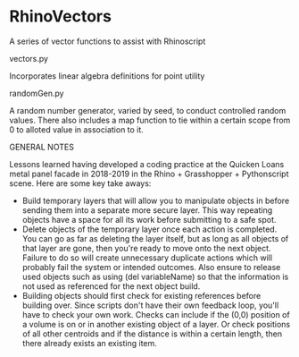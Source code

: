 # RhinoVectors
A series of vector functions to assist with Rhinoscript



vectors.py

Incorporates linear algebra definitions for point utility

randomGen.py

A random number generator, varied by seed, to conduct controlled
random values.
There also includes a map function to tie within a certain scope
from 0 to alloted value in association to it.

GENERAL NOTES

Lessons learned having developed a coding practice at the Quicken Loans 
metal panel facade in 2018-2019 in the Rhino + Grasshopper + Pythonscript 
scene. Here are some key take aways:

- Build temporary layers that will allow you to manipulate objects in before
sending them into a separate more secure layer. This way repeating objects
have a space for all its work before submitting to a safe spot.
- Delete objects of the temporary layer once each action is completed. You can go
as far as deleting the layer itself, but as long as all objects of that layer are
gone, then you're ready to move onto the next object. Failure to do so will create
unnecessary duplicate actions which will probably fail the system or intended outcomes.
Also ensure to release used objects such as using (del variableName) so that the
information is not used as referenced for the next object build.
- Building objects should first check for existing references before building
over. Since scripts don't have their own feedback loop, you'll have to check
your own work. Checks can include if the (0,0) position of a volume is on or
in another existing object of a layer. Or check positions of all other centroids
and if the distance is within a certain length, then there already exists an existing
item.

